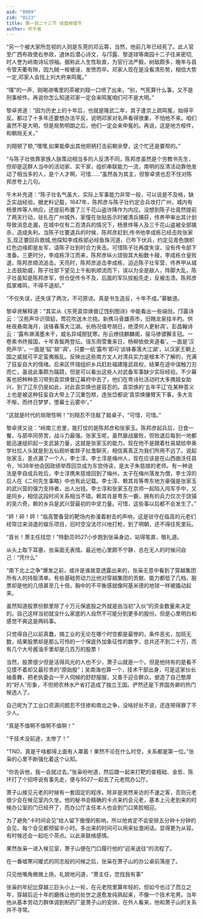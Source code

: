 ```yaml
---
aid: "0009"
zid: "0123"
title: 第一百二十三节 续盘根错节
author: 吹牛者
---
```


“另一个被大家所忽视的人则是东莞的邓云霄，当然，他前几年已经死了。此人官至广西布政使右参政，退休后潜心诗文，与邝露、黎遂球等南园十二子往来密切,时人誉为岭南诗坛领袖。据称此人生性耿直，为官行法严毅，树敌颇多，晚年与县令管天衢有隙，因九贼一桉被诬，发愤而卒。邓家人现在是没看清形势，相信大势一定,邓家人会找上刘大府来鸣冤。”

“噗”的一声，刚喝进嘴里的茶被刘翔一口喷了出来，“别，气死算什么事，又不是刑事桉件。再说你怎么知道邓家一定会来鸣冤咱们可不是大明。”

黎卓贤道：“因为历史上的十年后，也就是隆武二年，其子逢京上疏鸣冤，始得平反。都过了十多年还要想办法平反，说明邓家对名声看得很重，不怕他不来。咱们虽然不是大明，但是局势明朗之后，他们一定会来申冤的。再说，这是地方桉件，和朝局无关。”

刘翔顿了顿,“嘿嘿,如果能牵出其他把柄打击前朝余孽，这个忙还是要帮的。”

“与陈子壮依靠家族人脉策动相当多的人反清不同，陈邦彦虽然是个穷教书先生，但却是这群人当中的活动家、实干家，组织串联能力一流，南明的反清活动靠他发动了相当多的人，是个人才啊，可惜……”虽然各为其主，但黎卓贤也忍不住对陈邦彦夸上几句。

午木补充道：“陈子壮名气虽大，实际上军事能力非常一般，可以说是不及格，缺乏实战经验。据史料记载，1647年，陈邦彦与陈子壮约定合兵攻打广州，城内有杨景烨等人响应，还提前布置了三千花山盗诈降作为内应。没想到陈子壮竟然提前了两天行动，驻扎在广州城外，家僮在张贴告示时被清兵捕获，佟养甲审出其计划导致消息走漏，在城中仅有二百清兵的情况下，杨景烨等人及三千花山盗被全部擒杀，造成失利。当陈子壮要退兵的时候，陈邦彦赶到,传书他李成栋已经击败张家玉,现正要回兵救城,他探知李成栋部必经鱼珠河道，已布下伏兵，约定见青色旗帜红色边缘即是友军，请陈子壮到时合力夹击。可惜陈子壮再度失误，没有传令部下准备。三更时分，李成栋浮江而来，陈邦彦纵火烧毁其大船数十艘，李成栋仓皇败退，陈邦彦顺流追击。天亮时，陈邦彦追击李成栋，迫近陈子壮军营，佟养甲从城上击鼓助威，陈子壮部下望见上千船帆顺流而下，误以为全是敌人，阵脚大乱，陈子壮虽知是陈邦彦军，但仓促传令不及，后面的军队拔船先走，反被击溃。陈邦彦孤掌难鸣，不得不退却。”

“不仅失误，还失误了两次，不可原谅。真是书生造反，十年不成。”慕敏道。

黎卓贤解释道：“其实从《东莞袁崇焕督辽饯别图诗》中能看出一些端倪。邝露诗云：‘汉苑声华识弭貂，莺花吹送木兰桡。新携马骨雄燕市，旧赐龙泉挂半杓。供帐夜悬南海月，谈锋春落大江湖。长杨况值夸胡日，绝漠何人更射凋’。彭昌翰诗云：‘露布淋漓墨未干，威名异域胆犹寒。彤云缭绕麒麟阁，骏马骖骠獬豸冠。一卷素书终报国，十年青鬓两登坛。徂东雨雪重来日，杨柳依依夹道看’。一面是‘汉苑声华’，一面是‘貂’‘胡’‘凋’，只要一纸‘露布’即可‘谈锋春落大江湖’，以汉家王朝上国之威就可平定蛮夷叛乱。反映出这些南方文人对清兵实力是根本不了解的，充满了狂妄自大的情绪。后来区怀瑞组织乡兵赶赴福建隆武政权，结果在途中误触刀刃而亡，虽说此事颇为蹊跷，但是可以看出这些人对武备军事缺少实际经验。不少幕客也把种种恶习带到袁崇焕督辽幕府中去了，他们在粤诗社活动时大多携妓女助兴，到了辽东仍是如此，对此袁崇焕也是容忍的。袁崇焕的‘五年平辽’在某种意义上也是被这种狂妄自大带上了沉重包袱，连张岱都说‘袁崇焕攘臂天下事，多大言不惭，而终日梦梦，堕幕士云雾中’。”

“这就是时代的局限性啊！”刘翔忍不住敲了敲桌子，“可惜，可惜。”

黎卓贤又说：“岭南三忠里，能打仗的是陈邦彦和张家玉。陈邦彦起兵后，日食一餐，与部卒同劳苦，战斗力最强。张家玉呢，虽然屡战屡败，但败退后每到一地都能迅速组织起一支武装力量，这就是张家玉的能力。现在他不是跟着杜易斌给申奥学社拉人头就是到五仙观听崔胖子扯澹聊天，相信离真正为我们所用不远了。说起张家玉，差点漏了一个人，李士淳。李士淳是梅州人，现在应该是在山西曲沃任县令，1638年他会因政绩举荐回京成为东宫侍读，是太子朱慈烺的老师。有一种说法是李自成兵败后，李士淳携朱慈烺回到了梅州，太子在梅州落发为僧，李士淳的后人在《二何先生事略》中也有此记载。李士淳、赖其肖等粤东地方豪强是张家玉的武兴营的强力支持者，出人出钱。李士淳和张家玉在京师一起陷入闯军手中，又是同乡，相信这段时间关系相当不错。赖其肖是粤东一霸，拥有的兵力仅次于饶镇的吴六奇，赖的乡兵是武兴营最初的中坚力量。可惜，这些事以后都不会发生了。”

“砰！砰！砰！”临高警备营的靶场内弥漫着射击的声响，这是驻守在临高的元老们经常过来消遣的娱乐项目，旧时空没法尽兴地打枪，到了明朝，还不得往死里玩。

“首长！萧主任找您！”特勤员9527小步跑到张枭身边，站得笔直，敬礼道。

从头上取下耳塞，张枭面无表情。最近他心里颇不宁静，总在无人的时候问自己：“凭什么”

“南下北上之争”爆发之前，或许是谁故意透露出来的，张枭无意中看到了穿越集团所有人的持股清单。有些基础劳动力比他对穿越集团的贡献、能力都低了几档，股票却是他的几倍甚至几十倍，胸中的不平衡感就像阿基米德的地球一样被撬动起来。

虽然知道股票份额里除了十万元保底股之外就是由当初“入伙”的资金数量来决定的。自己这样当初就没什么家底的人自然不可能分到更多的股份。但是心里明白和感觉不爽这是两码事。

只觉得自己以前真蠢，搞工业的无论在哪个时空都是最惨的，条件恶劣，加班无数，结果股票却是那么可怜的一个保底外加象征性的数字，总共还不到二十万，而有几个大号酱油手里却是几百万的股票！

当然，股票很少但是活得风光的人也不少，萧子山就是一个。但是他持有的是看不见摸不着却又最珍贵的“原始股”；吴南海也算一个，技术干部出身，可是这家伙长袖善舞，把老执委会一干人伺候的舒舒服服，又善于迎合群众。塑造了自己憨厚的“好人”形象，不但把农林水产省打造成了独立王国。俨然还是下界国务卿的热门候选人了。

自己呢为了工业口资源问题忍不住掺和南北之争，没啥好处不说，还连带得罪了不少人。

“真是不值啊不值啊不值啊！”

“干技术没前途，太惨了！”

“TND，真是干啥都得上面有人罩着！果然不论在什么时空，关系都是第一位。”张枭的心里不断强化着这个认知。

“你告诉他，我一会就过去。”张枭吩咐道，然后跟一起来打靶的查梧础、金哲、陈环打了个招呼说有事先走，便与9527一起去了元老院办公厅。

萧子山接见元老的时候有一套固定的程序。除非是突然来访的不速之客，否则元老很少会在候见室内久坐。他的秘书会精确的卡点来约会元老，基本上元老到来的时候办公室的门已经开了，而办公厅主任本人也会到门口笑脸相迎。

为了避免“卡时间会见”给人留下傲慢的影响，所以他肯定不会安排五分钟十分钟的会见，每个会见都预留半小时。多出来的时间可以用来扯澹闲话。显得更为从容。有时候还会一起吃个茶点。以此来联络感情。



果然张枭一进入候见室，萧子山便在门口履行他的“迎来送往”的流程了。

在一番嘘寒问暖式的同志般的问候之后，张枭在萧子山的办公桌前落座了。

只见他嘴角微微上扬，礼貌地问道，“萧主任，您找我有事”

张枭的年纪比穿越三巨头小上一轮，在元老院里算年轻的，但如今也过了而立之年，穿越后近十年的磨练让他的处世之道愈发纯熟起来，不像一个技术宅男。当年他从基本劳动力群体调到制药厂是萧子山的安排，在外人看来，他和萧子山的关系并不寻常。

